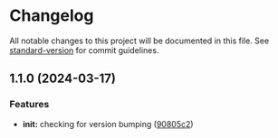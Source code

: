 # Changelog

All notable changes to this project will be documented in this file. See [standard-version](https://github.com/conventional-changelog/standard-version) for commit guidelines.

## 1.1.0 (2024-03-17)


### Features

* **init:** checking for version bumping ([90805c2](https://github.com/surya-sanity/version-check/commit/90805c2228a64e6ffbccfca8ee30eaff23cf33e7))
